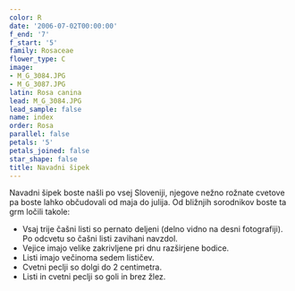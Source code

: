 ```yaml
---
color: R
date: '2006-07-02T00:00:00'
f_end: '7'
f_start: '5'
family: Rosaceae
flower_type: C
image:
- M_G_3084.JPG
- M_G_3087.JPG
latin: Rosa canina
lead: M_G_3084.JPG
lead_sample: false
name: index
order: Rosa
parallel: false
petals: '5'
petals_joined: false
star_shape: false
title: Navadni šipek
---
```

Navadni šipek boste našli po vsej Sloveniji, njegove nežno rožnate cvetove pa boste lahko občudovali od maja do julija. Od bližnjih sorodnikov boste ta grm ločili takole:

-   Vsaj trije čašni listi so pernato deljeni (delno vidno na desni fotografiji). Po odcvetu so čašni listi zavihani navzdol.
-   Vejice imajo velike zakrivljene pri dnu razširjene bodice.
-   Listi imajo večinoma sedem lističev.
-   Cvetni peclji so dolgi do 2 centimetra.
-   Listi in cvetni peclji so goli in brez žlez.

